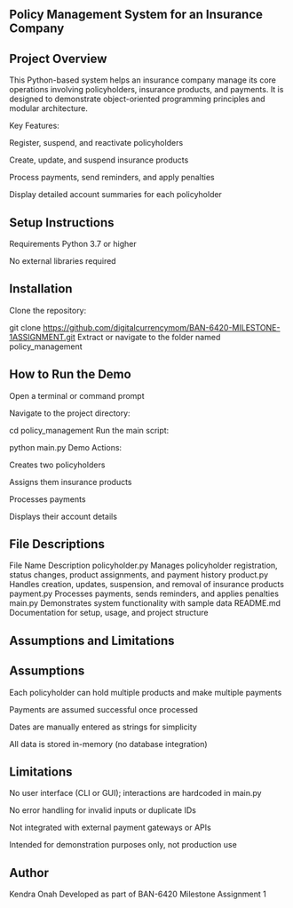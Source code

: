 ## Policy Management System for an Insurance Company
##  Project Overview
This Python-based system helps an insurance company manage its core operations involving policyholders, insurance products, and payments. It is designed to demonstrate object-oriented programming principles and modular architecture.

Key Features:

Register, suspend, and reactivate policyholders

Create, update, and suspend insurance products

Process payments, send reminders, and apply penalties

Display detailed account summaries for each policyholder

## Setup Instructions
Requirements
Python 3.7 or higher

No external libraries required

## Installation
Clone the repository:

git clone https://github.com/digitalcurrencymom/BAN-6420-MILESTONE-1ASSIGNMENT.git
Extract or navigate to the folder named policy_management

## How to Run the Demo
Open a terminal or command prompt

Navigate to the project directory:

cd policy_management
Run the main script:


python main.py
Demo Actions:

Creates two policyholders

Assigns them insurance products

Processes payments

Displays their account details

## File Descriptions
File Name	Description
policyholder.py	Manages policyholder registration, status changes, product assignments, and payment history
product.py	Handles creation, updates, suspension, and removal of insurance products
payment.py	Processes payments, sends reminders, and applies penalties
main.py	Demonstrates system functionality with sample data
README.md	Documentation for setup, usage, and project structure

##  Assumptions and Limitations
## Assumptions
Each policyholder can hold multiple products and make multiple payments

Payments are assumed successful once processed

Dates are manually entered as strings for simplicity

All data is stored in-memory (no database integration)

## Limitations
No user interface (CLI or GUI); interactions are hardcoded in main.py

No error handling for invalid inputs or duplicate IDs

Not integrated with external payment gateways or APIs

Intended for demonstration purposes only, not production use

## Author
Kendra Onah
Developed as part of BAN-6420 Milestone Assignment 1
